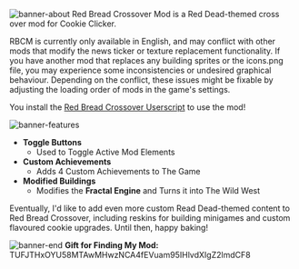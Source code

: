 ![banner-about](https://github.com/user-attachments/assets/fdbd2d0d-1ec2-4e48-a53f-ed17ac47cde6)
Red Bread Crossover Mod is a Red Dead-themed cross
over mod for Cookie Clicker.

RBCM is currently only available in English, and may conflict with other mods that modify the news ticker or texture replacement functionality. If you have another mod that replaces any building sprites or the icons.png file, you may experience some inconsistencies or undesired graphical behaviour. Depending on the conflict, these issues might be fixable by adjusting the loading order of mods in the game's settings.

You install the [Red Bread Crossover Userscript](https://voltacceptyt.github.io/redbreadcrossover/RBCM.user.js) to use the mod!

![banner-features](https://github.com/samanthastahlke/cookievalley/assets/10996959/866a7c2c-fcd3-429a-9efa-b0a8264d93ff)
- **Toggle Buttons**
  - Used to Toggle Active Mod Elements
- **Custom Achievements**
  - Adds 4 Custom Achievements to The Game
- **Modified Buildings**
  - Modifies the **Fractal Engine** and Turns it into The Wild West

Eventually, I'd like to add even more custom Read Dead-themed content to Red Bread Crossover, including reskins for building minigames and custom flavoured cookie upgrades. Until then, happy baking!

![banner-end](https://github.com/samanthastahlke/cookievalley/assets/10996959/90fc11d2-2e21-4c70-b8dc-5f62a286e091)
**Gift for Finding My Mod:** TUFJTHxOYU58MTAwMHwzNCA4fEVuam95IHlvdXIgZ2lmdCF8
